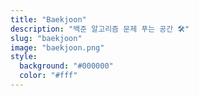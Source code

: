 ```yaml
---
title: "Baekjoon"
description: "백준 알고리즘 문제 푸는 공간 🛠"
slug: "baekjoon"
image: "baekjoon.png"
style:
  background: "#000000"
  color: "#fff"
---
```

